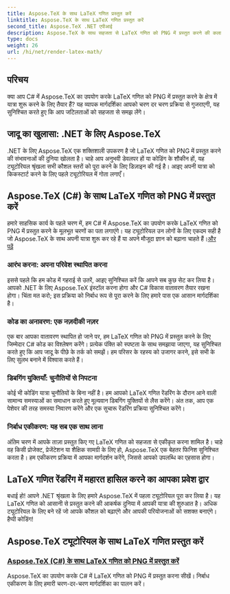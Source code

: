 ```yaml
---
title: Aspose.TeX के साथ LaTeX गणित प्रस्तुत करें
linktitle: Aspose.TeX के साथ LaTeX गणित प्रस्तुत करें
second_title: Aspose.TeX .NET एपीआई
description: Aspose.TeX के साथ सहजता से LaTeX गणित को PNG में प्रस्तुत करने की कला की खोज करें। बेहतर परिणाम के लिए एकीकरण सुनिश्चित करते हुए, C# में हमारे गाइड का उपयोग करके प्रक्रिया में महारत हासिल करें।
type: docs
weight: 26
url: /hi/net/render-latex-math/
---
```

## परिचय

क्या आप C# में Aspose.TeX का उपयोग करके LaTeX गणित को PNG में प्रस्तुत करने के क्षेत्र में यात्रा शुरू करने के लिए तैयार हैं? यह व्यापक मार्गदर्शिका आपको चरण दर चरण प्रक्रिया से गुजराएगी, यह सुनिश्चित करते हुए कि आप जटिलताओं को सहजता से समझ लेंगे।

## जादू का खुलासा: .NET के लिए Aspose.TeX

.NET के लिए Aspose.TeX एक शक्तिशाली उपकरण है जो LaTeX गणित को PNG में प्रस्तुत करने की संभावनाओं की दुनिया खोलता है। चाहे आप अनुभवी डेवलपर हों या कोडिंग के शौकीन हों, यह ट्यूटोरियल श्रृंखला सभी कौशल स्तरों को पूरा करने के लिए डिज़ाइन की गई है। आइए अपनी यात्रा को किकस्टार्ट करने के लिए पहले ट्यूटोरियल में गोता लगाएँ।

## Aspose.TeX (C#) के साथ LaTeX गणित को PNG में प्रस्तुत करें

हमारे साहसिक कार्य के पहले चरण में, हम C# में Aspose.TeX का उपयोग करके LaTeX गणित को PNG में प्रस्तुत करने के मूलभूत चरणों का पता लगाएंगे। यह ट्यूटोरियल उन लोगों के लिए एकदम सही है जो Aspose.TeX के साथ अपनी यात्रा शुरू कर रहे हैं या अपने मौजूदा ज्ञान को बढ़ाना चाहते हैं।[और पढ़ें](./png-latex-math-renderer-csharp/)

### आरंभ करना: अपना परिवेश स्थापित करना

इससे पहले कि हम कोड में गहराई से उतरें, आइए सुनिश्चित करें कि आपने सब कुछ सेट कर लिया है। आपको .NET के लिए Aspose.TeX इंस्टॉल करना होगा और C# विकास वातावरण तैयार रखना होगा। चिंता मत करो; इस प्रक्रिया को निर्बाध रूप से पूरा करने के लिए हमारे पास एक आसान मार्गदर्शिका है।

### कोड का अनावरण: एक नज़दीकी नज़र

एक बार आपका वातावरण स्थापित हो जाने पर, हम LaTeX गणित को PNG में प्रस्तुत करने के लिए जिम्मेदार C# कोड का विश्लेषण करेंगे। प्रत्येक पंक्ति को स्पष्टता के साथ समझाया जाएगा, यह सुनिश्चित करते हुए कि आप जादू के पीछे के तर्क को समझें। हम परिसर के रहस्य को उजागर करने, इसे सभी के लिए सुलभ बनाने में विश्वास करते हैं।

### डिबगिंग युक्तियाँ: चुनौतियों से निपटना

कोई भी कोडिंग यात्रा चुनौतियों के बिना नहीं है। हम आपको LaTeX गणित रेंडरिंग के दौरान आने वाली सामान्य समस्याओं का समाधान करते हुए मूल्यवान डिबगिंग युक्तियों से लैस करेंगे। अंत तक, आप एक पेशेवर की तरह समस्या निवारण करेंगे और एक सुचारू रेंडरिंग प्रक्रिया सुनिश्चित करेंगे।

### निर्बाध एकीकरण: यह सब एक साथ लाना

अंतिम चरण में आपके ताज़ा प्रस्तुत किए गए LaTeX गणित को सहजता से एकीकृत करना शामिल है। चाहे वह किसी प्रोजेक्ट, प्रेजेंटेशन या शैक्षिक सामग्री के लिए हो, Aspose.TeX एक बेहतर फिनिश सुनिश्चित करता है। हम एकीकरण प्रक्रिया में आपका मार्गदर्शन करेंगे, जिससे आपको उपलब्धि का एहसास होगा।

## LaTeX गणित रेंडरिंग में महारत हासिल करने का आपका प्रवेश द्वार

बधाई हो! आपने .NET श्रृंखला के लिए हमारे Aspose.TeX में पहला ट्यूटोरियल पूरा कर लिया है। यह LaTeX गणित को आसानी से प्रस्तुत करने की आकर्षक दुनिया में आपकी यात्रा की शुरुआत है। अधिक ट्यूटोरियल के लिए बने रहें जो आपके कौशल को बढ़ाएंगे और आपकी परियोजनाओं को सशक्त बनाएंगे। हैप्पी कोडिंग!
## Aspose.TeX ट्यूटोरियल के साथ LaTeX गणित प्रस्तुत करें
### [Aspose.TeX (C#) के साथ LaTeX गणित को PNG में प्रस्तुत करें](./png-latex-math-renderer-csharp/)
Aspose.TeX का उपयोग करके C# में LaTeX गणित को PNG में प्रस्तुत करना सीखें। निर्बाध एकीकरण के लिए हमारी चरण-दर-चरण मार्गदर्शिका का पालन करें।